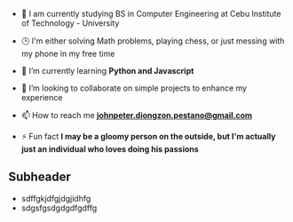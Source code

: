 - 🏫 I am currently studying BS in Computer Engineering at Cebu Institute of Technology - University

- 🕒 I'm either solving Math problems, playing chess, or just messing with my phone in my free time

- 🌱 I’m currently learning **Python and Javascript**

- 👯 I’m looking to collaborate on simple projects to enhance my experience

- 📫 How to reach me **johnpeter.diongzon.pestano@gmail.com**

- ⚡ Fun fact **I may be a gloomy person on the outside, but I'm actually just an individual who loves doing his passions**

## Subheader
- sdffgkjdfgjdgjidhfg
- sdgsfgsdgdgdfgdffg
